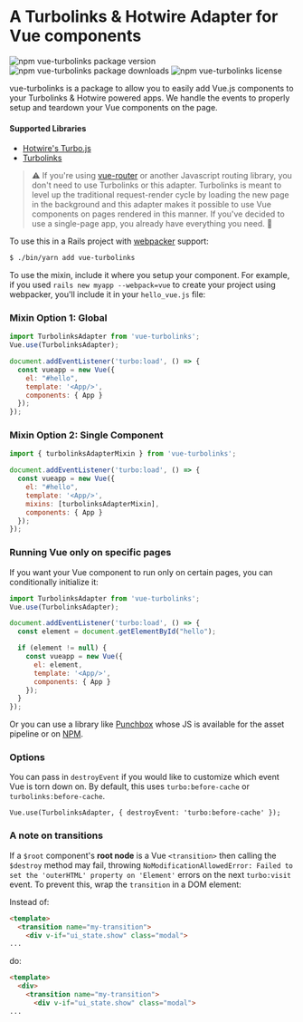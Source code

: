 # A Turbolinks & Hotwire Adapter for Vue components

![npm vue-turbolinks package version](https://img.shields.io/npm/v/vue-turbolinks.svg)
![npm vue-turbolinks package downloads](https://img.shields.io/npm/dt/vue-turbolinks.svg)
![npm vue-turbolinks license](https://img.shields.io/github/license/jeffreyguenther/vue-turbolinks.svg)

vue-turbolinks is a package to allow you to easily add Vue.js components
to your Turbolinks & Hotwire powered apps. We handle the events to
properly setup and teardown your Vue components on the page.

#### Supported Libraries

* [Hotwire's Turbo.js](https://turbo.hotwire.dev/)
* [Turbolinks](https://github.com/turbolinks/turbolinks)

>:warning: If you're using [vue-router](https://github.com/vuejs/vue-router) or another
Javascript routing library, you don't need to use Turbolinks or this adapter.
Turbolinks is meant to level up the traditional request-render cycle
by loading the new page in the background and this adapter makes it possible
to use Vue components on pages rendered in this manner. If you've decided to
use a single-page app, you already have everything you need. :metal:

To use this in a Rails project with [webpacker](https://github.com/rails/webpacker) support:

``` bash
$ ./bin/yarn add vue-turbolinks
```

To use the mixin, include it where you setup your component.
For example, if you used `rails new myapp --webpack=vue` to create your project using
webpacker, you'll include it in your `hello_vue.js` file:

### Mixin Option 1: Global

``` javascript
import TurbolinksAdapter from 'vue-turbolinks';
Vue.use(TurbolinksAdapter);

document.addEventListener('turbo:load', () => {
  const vueapp = new Vue({
    el: "#hello",
    template: '<App/>',
    components: { App }
  });
});
```

### Mixin Option 2: Single Component

``` javascript
import { turbolinksAdapterMixin } from 'vue-turbolinks';

document.addEventListener('turbo:load', () => {
  const vueapp = new Vue({
    el: "#hello",
    template: '<App/>',
    mixins: [turbolinksAdapterMixin],
    components: { App }
  });
});
```

### Running Vue only on specific pages

If you want your Vue component to run only on certain pages, you can
conditionally initialize it:

``` javascript
import TurbolinksAdapter from 'vue-turbolinks';
Vue.use(TurbolinksAdapter);

document.addEventListener('turbo:load', () => {
  const element = document.getElementById("hello");

  if (element != null) {
    const vueapp = new Vue({
      el: element,
      template: '<App/>',
      components: { App }
    });
  }
});
```

Or you can use a library like [Punchbox](https://github.com/kieraneglin/punchbox) whose JS is available for the asset pipeline or on [NPM](https://www.npmjs.com/package/punchbox-js).

### Options

You can pass in `destroyEvent` if you would like to customize which event Vue is torn down on. By default, this uses `turbo:before-cache` or `turbolinks:before-cache`.

`Vue.use(TurbolinksAdapter, { destroyEvent: 'turbo:before-cache' });`

### A note on transitions

If a `$root` component's **root node** is a Vue `<transition>` then calling the `$destroy` method may fail, throwing `NoModificationAllowedError: Failed to set the 'outerHTML' property on 'Element'` errors on the next `turbo:visit` event. To prevent this, wrap the `transition` in a DOM element:

Instead of:
```html
<template>
  <transition name="my-transition">
    <div v-if="ui_state.show" class="modal">
...
```

do:

```html
<template>
  <div>
    <transition name="my-transition">
      <div v-if="ui_state.show" class="modal">
...
```


